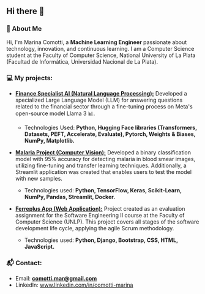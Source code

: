## Hi there 👋

### 🍄 About Me 
Hi, I'm Marina Comotti, a **Machine Learning Engineer** passionate about technology, innovation, and continuous learning. I am a Computer Science student at the Faculty of Computer Science, National University of La Plata (Facultad de Informática, Universidad Nacional de La Plata). 

### 💻 My projects:
* **[Finance Specialist AI (Natural Language Processing):](https://github.com/MarinaComotti/Finance_Specialist_AI)**
Developed a specialized Large Language Model (LLM) for answering questions related to the financial sector through a fine-tuning process on Meta's open-source model Llama 3 📊.
  - Technologies Used:  **Python, Hugging Face libraries (Transformers, Datasets, PEFT, Accelerate, Evaluate), Pytorch, Weights & Biases, NumPy, Matplotlib.**

* **[Malaria Project (Computer Vision):](https://github.com/MarinaComotti/Malaria_Project_Deep_Learning_CV)**
  Developed a binary classification model with 95% accuracy for detecting malaria in blood smear images, utilizing fine-tuning and transfer learning techniques. Additionally, a Streamlit application was created that enables users to test the model with new samples.
    - Technologies used: **Python, TensorFlow, Keras, Scikit-Learn, NumPy, Pandas, Streamlit, Docker.**

* **[Ferreplus App (Web Application):](https://github.com/MarinaComotti/ferreplus-django-app)**
  Project created as an evaluation assignment for the Software Engineering II course at the Faculty of Computer Science (UNLP). This project covers all stages of the software development life cycle, applying the agile Scrum methodology.
    - Technologies used:  **Python, Django, Bootstrap, CSS, HTML, JavaScript.**


### 📬 Contact:
- Email: **comotti.mar@gmail.com**
- LinkedIn: www.linkedin.com/in/comotti-marina

<!--
**MarinaComotti/MarinaComotti** is a ✨ _special_ ✨ repository because its `README.md` (this file) appears on your GitHub profile.

Here are some ideas to get you started:

- 🔭 I’m currently working on ...
- 🌱 I’m currently learning ...
- 👯 I’m looking to collaborate on ...
- 🤔 I’m looking for help with ...
- 💬 Ask me about ...
- 📫 How to reach me: ...
- 😄 Pronouns: ...
- ⚡ Fun fact: ...
-->
